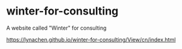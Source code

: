 # winter-for-consulting

A website called "Winter" for consulting

 https://lynachen.github.io/winter-for-consulting/View/cn/index.html
